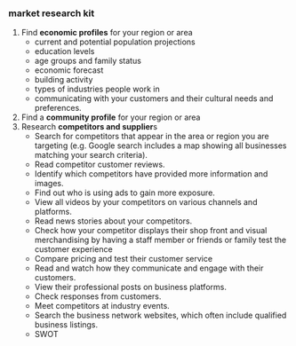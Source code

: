 ### market research kit
1. Find **economic profiles** for your region or area
    - current and potential population projections
    - education levels
    - age groups and family status
    - economic forecast
    - building activity
    - types of industries people work in
    - communicating with your customers and their cultural needs and preferences.
2. Find a **community profile** for your region or area
3. Research **competitors and supplier**s
    - Search for competitors that appear in the area or region you are targeting (e.g. Google search includes a map showing all businesses matching your search criteria).
    - Read competitor customer reviews.
    - Identify which competitors have provided more information and images.
    - Find out who is using ads to gain more exposure.
    - View all videos by your competitors on various channels and platforms.
    - Read news stories about your competitors.
    - Check how your competitor displays their shop front and visual merchandising by having a staff member or friends or family test the customer experience
    - Compare pricing and test their customer service
    - Read and watch how they communicate and engage with their customers.
    - View their professional posts on business platforms.
    - Check responses from customers.
    - Meet competitors at industry events.
    - Search the business network websites, which often include qualified business listings.
    - SWOT